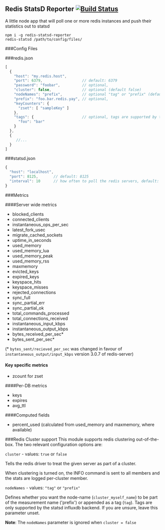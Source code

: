 Redis StatsD Reporter [![Build Status](https://travis-ci.org/ve-interactive/redis-statsd-reporter.svg?branch=master)](https://travis-ci.org/ve-interactive/redis-statsd-reporter)
---

A little node app that will poll one or more redis instances and push their statistics out to statsd

```
npm i -g redis-statsd-reporter
redis-statsd /path/to/config/files/
```

###Config Files

###redis.json
```javascript
[
  {
    "host": "my.redis.host",
    "port": 6379,                  // default: 6379
    "password": "foobar",          // optional,
    "cluster": false,              // optional (default false)
    "nodeNames": "prefix",         // optional "tag" or "prefix" (default "prefix"),
    "prefix": "foo.bar.redis.yay", // optional,
    "keyCounters": {
      "zset": [ "sampleKey" ]
    },
    "tags": {                      // optional, tags are supported by the influxdb backend
      "foo": "bar"
    }
  },
  {
     //...
  }
]
```

###statsd.json
```javascript
{
  "host": "localhost",
  "port": 8125,       // default: 8125
  "interval": 10      // how often to poll the redis servers, default: 10
}
```

###Metrics

####Server wide metrics
- blocked_clients
- connected_clients
- instantaneous_ops_per_sec
- latest_fork_usec
- migrate_cached_sockets
- uptime_in_seconds
- used_memory
- used_memory_lua
- used_memory_peak
- used_memory_rss
- maxmemory
- evicted_keys
- expired_keys
- keyspace_hits
- keyspace_misses
- rejected_connections
- sync_full
- sync_partial_err
- sync_partial_ok
- total_commands_processed
- total_connections_received
- instantaneous_input_kbps
- instantaneous_output_kbps
- bytes_received_per_sec*
- bytes_sent_per_sec*

(* `bytes_sent/recieved_per_sec` was changed in favour of `instantaneous_output/input_kbps` version 3.0.7 of redis-server)

#### Key specific metrics
- zcount for zset

####Per-DB metrics
- keys
- expires
- avg_ttl

####Computed fields
- percent_used (calculated from used_memory and maxmemory, where available)

###Redis Cluster support
This module supports redis clustering out-of-the-box. The two relevant configuration options are:

`cluster` - values: `true` or `false`

Tells the redis driver to treat the given server as part of a cluster.

When clustering is turned on, the INFO command is sent to all members and the stats are logged per-cluster member.

`nodeNames` - values: `"tag"` or `"prefix"`

Defines whether you want the node-name (`cluster_myself_name`) to be part of the measurement name ('prefix') or appended as a tag (`tag`). Tags are only supported by the statsd influxdb backend. If you are unsure, leave this parameter unset.

__Note__: The `nodeNames` parameter is ignored when `cluster = false`
